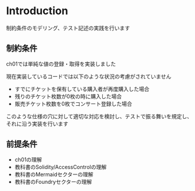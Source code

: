 # Introduction
制約条件のモデリング、テスト記述の実践を行います

## 制約条件
ch01では単純な値の登録・取得を実装しました

現在実装しているコードでは以下のような状況の考慮がされていません

- すでにチケットを保有している購入者が再度購入した場合
- 残りのチケット枚数が0枚の時に購入した場合
- 販売チケット枚数を0枚でコンサート登録した場合

このような仕様の穴に対して適切な対応を検討し、テストで振る舞いを規定し、それに沿う実装を行います

## 前提条件
- ch01の理解
- 教科書のSolidity/AccessControlの理解
- 教科書のMermaidセクターの理解
- 教科書のFoundryセクターの理解
